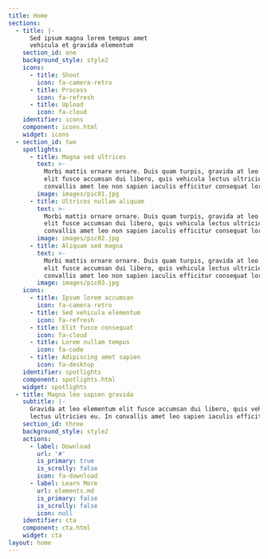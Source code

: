 ```yaml
---
title: Home
sections:
  - title: |-
      Sed ipsum magna lorem tempus amet
      vehicula et gravida elementum
    section_id: one
    background_style: style2
    icons:
      - title: Shoot
        icon: fa-camera-retro
      - title: Process
        icon: fa-refresh
      - title: Upload
        icon: fa-cloud
    identifier: icons
    component: icons.html
    widget: icons
  - section_id: two
    spotlights:
      - title: Magna sed ultrices
        text: >-
          Morbi mattis ornare ornare. Duis quam turpis, gravida at leo elementum
          elit fusce accumsan dui libero, quis vehicula lectus ultricies eu. In
          convallis amet leo non sapien iaculis efficitur consequat lorem ipsum.
        image: images/pic01.jpg
      - title: Ultrices nullam aliquam
        text: >-
          Morbi mattis ornare ornare. Duis quam turpis, gravida at leo elementum
          elit fusce accumsan dui libero, quis vehicula lectus ultricies eu. In
          convallis amet leo non sapien iaculis efficitur consequat lorem ipsum.
        image: images/pic02.jpg
      - title: Aliquam sed magna
        text: >-
          Morbi mattis ornare ornare. Duis quam turpis, gravida at leo elementum
          elit fusce accumsan dui libero, quis vehicula lectus ultricies eu. In
          convallis amet leo non sapien iaculis efficitur consequat lorem ipsum.
        image: images/pic03.jpg
    icons:
      - title: Ipsum lorem accumsan
        icon: fa-camera-retro
      - title: Sed vehicula elementum
        icon: fa-refresh
      - title: Elit fusce consequat
        icon: fa-cloud
      - title: Lorem nullam tempus
        icon: fa-code
      - title: Adipiscing amet sapien
        icon: fa-desktop
    identifier: spotlights
    component: spotlights.html
    widget: spotlights
  - title: Magna leo sapien gravida
    subtitle: |-
      Gravida at leo elementum elit fusce accumsan dui libero, quis vehicula  
      lectus ultricies eu. In convallis amet leo sapien iaculis efficitur.
    section_id: three
    background_style: style2
    actions:
      - label: Download
        url: '#'
        is_primary: true
        is_scrolly: false
        icon: fa-download
      - label: Learn More
        url: elements.md
        is_primary: false
        is_scrolly: false
        icon: null
    identifier: cta
    component: cta.html
    widget: cta
layout: home
---
```

